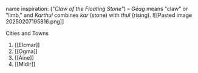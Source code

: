 name inspiration: (_"Claw of the Floating Stone"_) – _Géag_ means "claw" or "limb," and _Karthul_ combines _kar_ (stone) with _thul_ (rising).
![[Pasted image 20250207195816.png]]

Cities and Towns
1. [[Elcmar]]
2. [[Ogma]]
3. [[Áine]]
4. [[Midir]]
